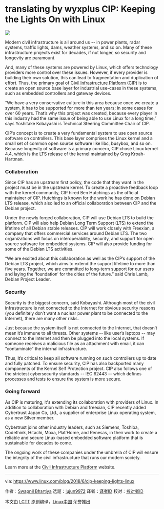 translating by wyxplus
CIP: Keeping the Lights On with Linux
======

![](https://www.linux.com/sites/lcom/files/styles/rendered_file/public/cip-lights.jpg?itok=6LAUoIzt)

Modern civil infrastructure is all around us -- in power plants, radar systems, traffic lights, dams, weather systems, and so on. Many of these infrastructure projects exist for decades, if not longer, so security and longevity are paramount.

And, many of these systems are powered by Linux, which offers technology providers more control over these issues. However, if every provider is building their own solution, this can lead to fragmentation and duplication of effort. Thus, the primary goal of [Civil Infrastructure Platform (CIP)][1] is to create an open source base layer for industrial use-cases in these systems, such as embedded controllers and gateway devices.

“We have a very conservative culture in this area because once we create a system, it has to be supported for more than ten years; in some cases for over 60 years. That’s why this project was created, because every player in this industry had the same issue of being able to use Linux for a long time,” says Yoshitake Kobayashi is Technical Steering Committee Chair of CIP.

CIP’s concept is to create a very fundamental system to use open source software on controllers. This base layer comprises the Linux kernel and a small set of common open source software like libc, busybox, and so on. Because longevity of software is a primary concern, CIP chose Linux kernel 4.4, which is the LTS release of the kernel maintained by Greg Kroah-Hartman.

### Collaboration

Since CIP has an upstream first policy, the code that they want in the project must be in the upstream kernel. To create a proactive feedback loop with the kernel community, CIP hired Ben Hutchings as the official maintainer of CIP. Hutchings is known for the work he has done on Debian LTS release, which also led to an official collaboration between CIP and the Debian project.

Under the newly forged collaboration, CIP will use Debian LTS to build the platform. CIP will also help Debian Long Term Support (LTS) to extend the lifetime of all Debian stable releases. CIP will work closely with Freexian, a company that offers commercial services around Debian LTS. The two organizations will focus on interoperability, security, and support for open source software for embedded systems. CIP will also provide funding for some of the Debian LTS activities.

“We are excited about this collaboration as well as the CIP’s support of the Debian LTS project, which aims to extend the support lifetime to more than five years. Together, we are committed to long-term support for our users and laying the ‘foundation’ for the cities of the future.” said Chris Lamb, Debian Project Leader.

### Security

Security is the biggest concern, said Kobayashi. Although most of the civil infrastructure is not connected to the Internet for obvious security reasons (you definitely don’t want a nuclear power plant to be connected to the Internet), there are many other risks.

Just because the system itself is not connected to the Internet, that doesn’t mean it’s immune to all threats. Other systems -- like user’s laptops -- may connect to the Internet and then be plugged into the local systems. If someone receives a malicious file as an attachment with email, it can “contaminate” the internal infrastructure.

Thus, it’s critical to keep all software running on such controllers up to date and fully patched. To ensure security, CIP has also backported many components of the Kernel Self Protection project. CIP also follows one of the strictest cybersecurity standards -- IEC 62443 -- which defines processes and tests to ensure the system is more secure.

### Going forward

As CIP is maturing, it's extending its collaboration with providers of Linux. In addition to collaboration with Debian and freexian, CIP recently added Cybertrust Japan Co, Ltd., a supplier of enterprise Linux operating system, as a new Silver member.

Cybertrust joins other industry leaders, such as Siemens, Toshiba, Codethink, Hitachi, Moxa, Plat’Home, and Renesas, in their work to create a reliable and secure Linux-based embedded software platform that is sustainable for decades to come.

The ongoing work of these companies under the umbrella of CIP will ensure the integrity of the civil infrastructure that runs our modern society.

Learn more at the [Civil Infrastructure Platform][1] website.

--------------------------------------------------------------------------------

via: https://www.linux.com/blog/2018/6/cip-keeping-lights-linux

作者：[Swapnil Bhartiya][a]
选题：[lujun9972](https://github.com/lujun9972)
译者：[译者ID](https://github.com/译者ID)
校对：[校对者ID](https://github.com/校对者ID)

本文由 [LCTT](https://github.com/LCTT/TranslateProject) 原创编译，[Linux中国](https://linux.cn/) 荣誉推出

[a]:https://www.linux.com/users/arnieswap
[1]:https://www.cip-project.org/
